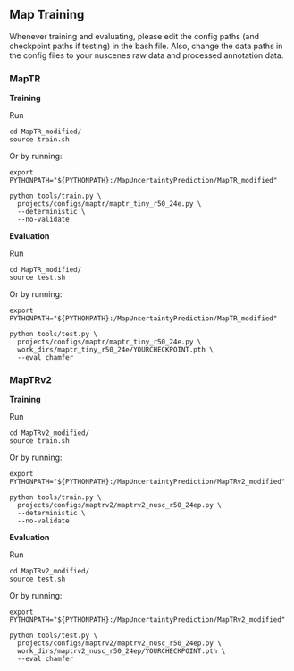 ## Map Training

Whenever training and evaluating, please edit the config paths (and checkpoint paths if testing) in the bash file. Also, change the data paths in the config files to your nuscenes raw data and processed annotation data. 

### MapTR

**Training**

Run
```
cd MapTR_modified/
source train.sh      
```

Or by running:
```
export PYTHONPATH="${PYTHONPATH}:/MapUncertaintyPrediction/MapTR_modified"

python tools/train.py \
  projects/configs/maptr/maptr_tiny_r50_24e.py \
  --deterministic \
  --no-validate

```

**Evaluation**

Run
```
cd MapTR_modified/
source test.sh                                  
```

Or by running:

```
export PYTHONPATH="${PYTHONPATH}:/MapUncertaintyPrediction/MapTR_modified"

python tools/test.py \
  projects/configs/maptr/maptr_tiny_r50_24e.py \
  work_dirs/maptr_tiny_r50_24e/YOURCHECKPOINT.pth \
  --eval chamfer

```


### MapTRv2

**Training**

Run
```
cd MapTRv2_modified/
source train.sh      
```

Or by running:
```
export PYTHONPATH="${PYTHONPATH}:/MapUncertaintyPrediction/MapTRv2_modified"

python tools/train.py \
  projects/configs/maptrv2/maptrv2_nusc_r50_24ep.py \
  --deterministic \
  --no-validate

```

**Evaluation**

Run
```
cd MapTRv2_modified/
source test.sh                                  
```

Or by running:

```
export PYTHONPATH="${PYTHONPATH}:/MapUncertaintyPrediction/MapTRv2_modified"

python tools/test.py \
  projects/configs/maptrv2/maptrv2_nusc_r50_24ep.py \
  work_dirs/maptrv2_nusc_r50_24ep/YOURCHECKPOINT.pth \
  --eval chamfer

```
